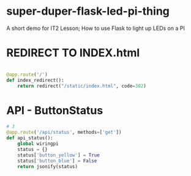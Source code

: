 # super-duper-flask-led-pi-thing
A short demo for IT2 Lesson; How to use Flask to light up LEDs on a PI


# REDIRECT TO INDEX.html
```python

@app.route('/')
def index_redirect():
    return redirect("/static/index.html", code=302)
```


# API - ButtonStatus

```python
# 3
@app.route('/api/status', methods=['get'])
def api_status():
    global wiringpi
    status = {}
    status['button_yellow'] = True
    status['button_blue'] = False
    return jsonify(status)
```
